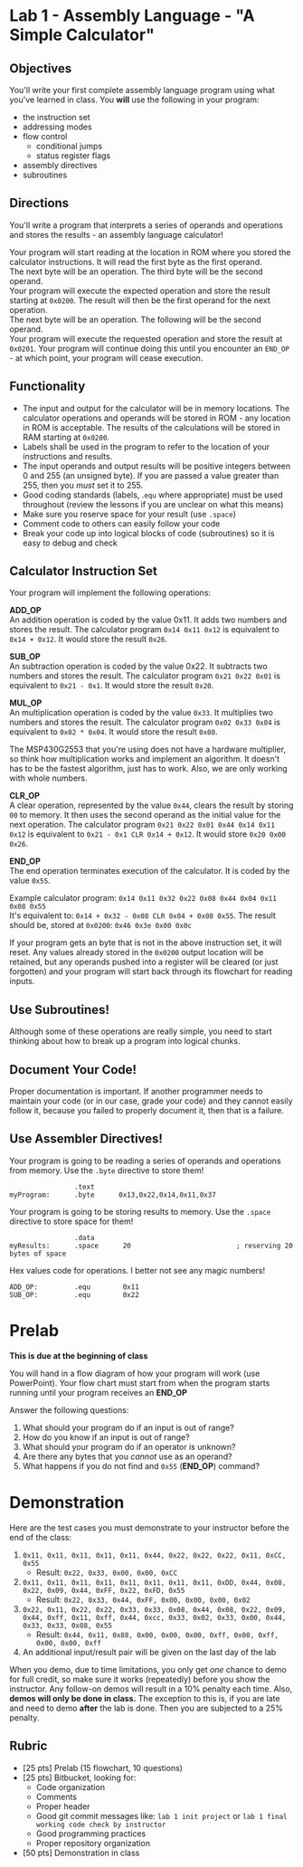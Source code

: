 # Lab 1 - Assembly Language - "A Simple Calculator"

## Objectives

You'll write your first complete assembly language program using what you've
learned in class.  You **will** use the following in your program:

- the instruction set
- addressing modes
- flow control
  - conditional jumps
  - status register flags
- assembly directives
- subroutines

## Directions

You'll write a program that interprets a series of operands and operations and
stores the results - an assembly language calculator!

Your program will start reading at the location in ROM where you stored the
calculator instructions.  It will read the first byte as the first operand.  
The next byte will be an operation.  The third byte will be the second operand.  
Your program will execute the expected operation and store the result starting
at `0x0200`.  The result will then be the first operand for the next operation.  
The next byte will be an operation.  The following will be the second operand.  
Your program will execute the requested operation and store the result at `0x0201`.
Your program will continue doing this until you encounter an `END_OP` - at which
point, your program will cease execution.

## Functionality

- The input and output for the calculator will be in memory locations.  The
calculator operations and operands will be stored in ROM - any location in ROM
is acceptable.  The results of the calculations will be stored in RAM starting
at `0x0200`.  
- Labels shall be used in the program to refer to the location of your instructions
and results.
- The input operands and output results will be positive integers between 0
and 255 (an unsigned byte). If you are passed a value greater than 255, then
you *must* set it to 255.
- Good coding standards (labels, .`equ` where appropriate) must be used throughout
(review the lessons if you are unclear on what this means)
- Make sure you reserve space for your result (use `.space`)
- Comment code to others can easily follow your code
- Break your code up into logical blocks of code (subroutines) so it is easy to
debug and check

## Calculator Instruction Set

Your program will implement the following operations:

**ADD_OP**  
An addition operation is coded by the value 0x11.  It adds two numbers and
stores the result. The calculator program `0x14 0x11 0x12` is equivalent to
`0x14 + 0x12`.  It would store the result `0x26`.

**SUB_OP**  
An subtraction operation is coded by the value 0x22.  It subtracts two numbers
and stores the result. The calculator program `0x21 0x22 0x01` is equivalent to
`0x21 - 0x1`.  It would store the result `0x20`.

**MUL_OP**  
An multiplication operation is coded by the value `0x33`.  It multiplies two
numbers and stores the result. The calculator program `0x02 0x33 0x04` is
equivalent to `0x02 * 0x04`.  It would store the result `0x08`.

The MSP430G2553 that you're using does not have a hardware multiplier, so think
how multiplication works and implement an algorithm. It doesn't has to be the
fastest algorithm, just has to work. Also, we are only working with whole
numbers.

**CLR_OP**  
A clear operation, represented by the value `0x44`, clears the result by storing
`00` to memory.  It then uses the second operand as the initial value for the
next operation. The calculator program `0x21 0x22 0x01 0x44 0x14 0x11 0x12` is
equivalent to `0x21 - 0x1 CLR 0x14 + 0x12`.  It would store `0x20 0x00 0x26`.

**END_OP**  
The end operation terminates execution of the calculator.  It is coded by the
value `0x55`.

Example calculator program: `0x14 0x11 0x32 0x22 0x08 0x44 0x04 0x11 0x08 0x55`  
It's equivalent to: `0x14 + 0x32 - 0x08 CLR 0x04 + 0x08 0x55`. The result should
be, stored at `0x0200`: `0x46 0x3e 0x00 0x0c`

If your program gets an byte that is not in the above instruction set, it will reset.
Any values already stored in the `0x0200` output location will be retained, but
any operands pushed into a register will be cleared (or just forgotten) and your
program will start back through its flowchart for reading inputs.

## Use Subroutines!

Although some of these operations are really simple, you need to start thinking
about how to break up a program into logical chunks.

## Document Your Code!

Proper documentation is important. If another programmer needs to maintain your
code (or in our case, grade your code) and they cannot easily follow it, because
you failed to properly document it, then that is a failure.

## Use Assembler Directives!

Your program is going to be reading a series of operands and operations from memory.  Use the `.byte` directive to store them!

```
                .text
myProgram:      .byte      0x13,0x22,0x14,0x11,0x37
```

Your program is going to be storing results to memory.  Use the `.space` directive to store space for them!

```
                .data
myResults:      .space      20                          ; reserving 20 bytes of space
```

Hex values code for operations.  I better not see any magic numbers!
```
ADD_OP:         .equ        0x11
SUB_OP:         .equ        0x22
```

# Prelab

**This is due at the beginning of class**

You will hand in a flow diagram of how your program will work (use PowerPoint).
Your flow chart must start from when the program starts running until your program
receives an **END_OP**

Answer the following questions:

1. What should your program do if an input is out of range?
1. How do you know if an input is out of range?
1. What should your program do if an operator is unknown?
1. Are there any bytes that you *cannot* use as an operand?
1. What happens if you do not find and `0x55` (**END_OP**) command?

# Demonstration

Here are the test cases you must demonstrate to your instructor before the end
of the class:

1. `0x11, 0x11, 0x11, 0x11, 0x11, 0x44, 0x22, 0x22, 0x22, 0x11, 0xCC, 0x55`
    - Result: `0x22, 0x33, 0x00, 0x00, 0xCC`
2. `0x11, 0x11, 0x11, 0x11, 0x11, 0x11, 0x11, 0x11, 0xDD, 0x44, 0x08, 0x22, 0x09, 0x44, 0xFF, 0x22, 0xFD, 0x55`
    - Result: `0x22, 0x33, 0x44, 0xFF, 0x00, 0x00, 0x00, 0x02`
3. `0x22, 0x11, 0x22, 0x22, 0x33, 0x33, 0x08, 0x44, 0x08, 0x22, 0x09, 0x44, 0xff, 0x11, 0xff, 0x44, 0xcc, 0x33, 0x02, 0x33, 0x00, 0x44, 0x33, 0x33, 0x08, 0x55`
    - Result: `0x44, 0x11, 0x88, 0x00, 0x00, 0x00, 0xff, 0x00, 0xff, 0x00, 0x00, 0xff`
4. An additional input/result pair will be given on the last day of the lab

When you demo, due to time limitations, you only get *one* chance to demo for full
credit, so make sure it works (repeatedly) before you show the instructor. Any
follow-on demos will result in a 10% penalty each time. Also, **demos will only
be done in class.** The exception to this is, if you are late and need to demo
**after** the lab is done. Then you are subjected to a 25% penalty.

## Rubric

- [25 pts] Prelab (15 flowchart, 10 questions)
- [25 pts] Bitbucket, looking for:
    - Code organization
    - Comments
    - Proper header
    - Good git commit messages like: `lab 1 init project` or `lab 1 final working code check by instructor`
    - Good programming practices
    - Proper repository organization
- [50 pts] Demonstration in class
